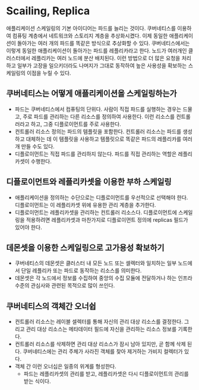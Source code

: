 # Scailing, Replica
애플리케이션 스케일링의 기본 아이디어는 파드를 늘리는 것이다. 쿠버네티스를 이용하여 컴퓨팅 계층에서 네트워크와 스토리지 계층을 추상화시켰다. 이제 동일한 애플리케이션이 돌아가는 여러 개의 파드를 똑같은 방식으로 추상화할 수 있다. 쿠버네티스에서는 이렇게 동일한 애플리케이션이 돌아가는 파드를 레플리카라고 한다.
노드가 여러개인 클러스터에서 레플리카는 여러 노드에 분산 배치된다. 이런 방법으로 더 많은 요청을 처리하고 일부가 고장을 일으키더라도 나머지가 그대로 동작하여 높은 사용성을 확보하는 스케일링의 이점을 누릴 수 있다.

## 쿠버네티스는 어떻게 애플리케이션을 스케일링하는가
- 파드는 쿠버네티스에서 컴퓨팅의 단위다. 사람이 직접 파드를 실행하는 경우는 드물고, 주로 파드를 관리하는 다른 리소스를 정의하여 사용한다. 이런 리소스를 컨트롤러라고 하고, 그중 디플로이먼트를 주로 사용한다.
- 컨트롤러 리소스 정의는 파드의 템플릿을 포함한다. 컨트롤러 리소스는 파드를 생성하고 대체하는 데 이 템플릿을 사용하고 템플릿으로 똑같은 파드의 레플리카를 여러 개 만들 수도 있다.
- 디플로이먼트는 직접 파드를 관리하지 않는다. 파드를 직접 관리하는 역할은 레플리카셋이 수행한다.

## 디플로이먼트와 레플리카셋을 이용한 부하 스케일링
- 애플리케이션을 정의하는 수단으로는 디플로이먼트를 우선적으로 선택해야 한다. 디플로이먼트는 이 레플리카셋 위에 유용한 관리 계층을 추가한다. 
- 디플로이먼트는 레플리카셋을 관리하는 컨트롤러 리소스다. 디플로이먼트에 스케일링을 적용하려면 레플리카셋과 마찬가지로 디플로이먼트 정의에 replicas 필드가 있어야 한다.

## 데몬셋을 이용한 스케일링으로 고가용성 확보하기
- 쿠버네티스의 데몬셋은 클러스터 내 모든 노드 또는 셀렉터와 일치하는 일부 노드에서 단일 레플리카 또는 파드로 동작하는 리소스를 의미한다.
- 데몬셋은 각 노드에서 정보를 수집하여 중앙의 수집 모듈에 전달하거나 하는 인프라 수준의 관심사와 관련된 목적으로 많이 쓰인다.

## 쿠버네티스의 객체간 오너쉽
- 컨트롤러 리소스는 레이블 셀렉터를 통해 자신의 관리 대상 리소스를 결정한다. 그리고 관리 대상 리소스는 메타데이터 필드에 자신을 관리하는 리소스 정보를 기록한다.
- 컨트롤러 리소스를 삭제하면 관리 대상 리소스가 잠시 남아 있지만, 곧 함께 삭제 된다. 쿠버네티스에는 관리 주체가 사라진 객체를 찾아 제거하는 가비지 컬렉터가 있다.
- 객체 간 이런 오너십은 일종의 위계를 형성한다.
    - 파드는 레플리카셋의 관리를 받고, 레플리카셋은 다시 디플로이먼트의 관리를 받는 식이다.